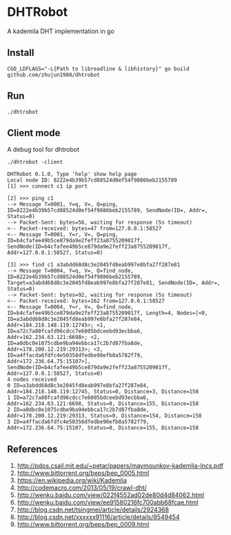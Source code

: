 DHTRobot
=======

A kademila DHT implementation in go

## Install

~~~
CGO_LDFLAGS="-L{Path to libreadline & libhistory}" go build github.com/zhujun1980/dhtrobot
~~~

## Run

~~~
./dhtrobot
~~~

## Client mode

A debug tool for dhtrobot

~~~
./dhtrobot -client

DHTRobot 0.1.0, Type 'help' show help page
Local node ID: 8222e4b39b57cd88524d0ef54f9886beb2155789
[1] >>> connect c1 ip port

[2] >>> ping c1
--> Message T=0001, Y=q, V=, Q=ping, ID=8222e4b39b57cd88524d0ef54f9886beb2155789, SendNode(ID=, Addr=, Status=0)
--> Packet-Sent: bytes=56, waiting for response (5s timeout)
<-- Packet-received: bytes=47 from=127.0.0.1:58527
<-- Message T=0001, Y=r, V=, Q=ping, ID=b4cfafee49b5ce879da9e2feff23a8755209017f, SendNode(ID=b4cfafee49b5ce879da9e2feff23a8755209017f, Addr=127.0.0.1:58527, Status=0)

[3] >>> find c1 a3abdd68d8c3e2045fd8eab997e8bfa27f287e81
--> Message T=0004, Y=q, V=, Q=find_node, ID=8222e4b39b57cd88524d0ef54f9886beb2155789, Target=a3abdd68d8c3e2045fd8eab997e8bfa27f287e81, SendNode(ID=, Addr=, Status=0)
--> Packet-Sent: bytes=92, waiting for response (5s timeout)
<-- Packet-received: bytes=162 from=127.0.0.1:58527
<-- Message T=0004, Y=r, V=, Q=find_node, ID=b4cfafee49b5ce879da9e2feff23a8755209017f, Length=4, Nodes=[<0, ID=a3abdd68d8c3e2045fd8eab997e8bfa27f287e84, Addr=184.218.148.119:12745>; <1, ID=a72c7a80fcafd96cdcc7e6005bdceebd93ecbba6, Addr=162.234.63.121:6698>; <2, ID=a0dbc0e1075cdbe9ba94ebbca17c2b7d87fba8de, Addr=178.200.12.219:29313>; <3, ID=a4ffacda6fdfc4e50358dfedbe90efb8a5782f79, Addr=172.236.64.75:15107>], SendNode(ID=b4cfafee49b5ce879da9e2feff23a8755209017f, Addr=127.0.0.1:58527, Status=0)
4 nodes received
0 ID=a3abdd68d8c3e2045fd8eab997e8bfa27f287e84, Addr=184.218.148.119:12745, Status=0, Distance=3, Distance=158
1 ID=a72c7a80fcafd96cdcc7e6005bdceebd93ecbba6, Addr=162.234.63.121:6698, Status=0, Distance=155, Distance=158
2 ID=a0dbc0e1075cdbe9ba94ebbca17c2b7d87fba8de, Addr=178.200.12.219:29313, Status=0, Distance=154, Distance=158
3 ID=a4ffacda6fdfc4e50358dfedbe90efb8a5782f79, Addr=172.236.64.75:15107, Status=0, Distance=155, Distance=158

~~~


## References

1. <http://pdos.csail.mit.edu/~petar/papers/maymounkov-kademlia-lncs.pdf>
2. <http://www.bittorrent.org/beps/bep_0005.html>
3. <https://en.wikipedia.org/wiki/Kademlia>
4. <http://codemacro.com/2013/05/19/crawl-dht/>
5. <http://wenku.baidu.com/view/022f4552ad02de80d4d84062.html>
6. <http://wenku.baidu.com/view/ee91580216fc700abb68fcae.html>
7. <http://blog.csdn.net/tsingmei/article/details/2924368>
8. <http://blog.csdn.net/xxxxxx91116/article/details/8549454>
9. <http://www.bittorrent.org/beps/bep_0009.html>
